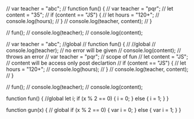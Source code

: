 // var teacher = "abc";
// function fun() {
//   var teacher = "pqr";
//   let content = "35";
//   if (content == "JS") {
//     let hours = "120+";
//     console.log(hours);
//   }
//   console.log(teacher, content);
// }

// fun();
// console.log(teacher);
// console.log(content);

// var teacher = "abc"; //global
// function fun() {
//   //global
//   console.log(teacher); // no error will be given
//   console.log(content); // throws an error
//   var teacher = "pqr"; // scope of fun
//   let content = "JS"; // content will be access only post declartion
//   if (content == "JS") {
//     let hours = "120+";
//     console.log(hours);
//   }
//   console.log(teacher, content);
// }

// fun();
// console.log(teacher);
// console.log(content);

function fun() {
  //global
  let i;
  if (x % 2 == 0) {
    i = 0;
  } else {
    i = 1;
  }
}

function gun(x) {
  // global
  if (x % 2 == 0) {
    var i = 0;
  } else {
    var i = 1;
  }
}
